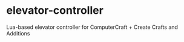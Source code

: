 # elevator-controller
Lua-based elevator controller for ComputerCraft + Create Crafts and Additions
